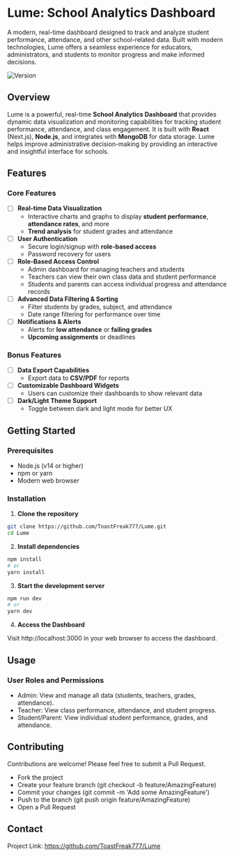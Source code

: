 # Lume: School Analytics Dashboard

A modern, real-time dashboard designed to track and analyze student performance, attendance, and other school-related data. Built with modern technologies, Lume offers a seamless experience for educators, administrators, and students to monitor progress and make informed decisions.

![Version](https://img.shields.io/badge/version-1.0.0-green.svg)

## Overview

Lume is a powerful, real-time **School Analytics Dashboard** that provides dynamic data visualization and monitoring capabilities for tracking student performance, attendance, and class engagement. It is built with **React** (Next.js), **Node.js**, and integrates with **MongoDB** for data storage. Lume helps improve administrative decision-making by providing an interactive and insightful interface for schools.

## Features

### Core Features

- [ ] **Real-time Data Visualization**
  - Interactive charts and graphs to display **student performance**, **attendance rates**, and more
  - **Trend analysis** for student grades and attendance
- [ ] **User Authentication**
  - Secure login/signup with **role-based access**
  - Password recovery for users
- [ ] **Role-Based Access Control**
  - Admin dashboard for managing teachers and students
  - Teachers can view their own class data and student performance
  - Students and parents can access individual progress and attendance records
- [ ] **Advanced Data Filtering & Sorting**
  - Filter students by grades, subject, and attendance
  - Date range filtering for performance over time
- [ ] **Notifications & Alerts**
  - Alerts for **low attendance** or **failing grades**
  - **Upcoming assignments** or deadlines

### Bonus Features

- [ ] **Data Export Capabilities**
  - Export data to **CSV/PDF** for reports
- [ ] **Customizable Dashboard Widgets**
  - Users can customize their dashboards to show relevant data
- [ ] **Dark/Light Theme Support**
  - Toggle between dark and light mode for better UX

## Getting Started

### Prerequisites

- Node.js (v14 or higher)
- npm or yarn
- Modern web browser

### Installation

1. **Clone the repository**

```bash
git clone https://github.com/ToastFreak777/Lume.git
cd Lume
```

2. **Install dependencies**

```bash
npm install
# or
yarn install
```

3. **Start the development server**

```bash
npm run dev
# or
yarn dev
```

4. **Access the Dashboard**

Visit http://localhost:3000 in your web browser to access the dashboard.

## Usage

### User Roles and Permissions

- Admin: View and manage all data (students, teachers, grades, attendance).
- Teacher: View class performance, attendance, and student progress.
- Student/Parent: View individual student performance, grades, and attendance.

## Contributing

Contributions are welcome! Please feel free to submit a Pull Request.

- Fork the project
- Create your feature branch (git checkout -b feature/AmazingFeature)
- Commit your changes (git commit -m 'Add some AmazingFeature')
- Push to the branch (git push origin feature/AmazingFeature)
- Open a Pull Request

## Contact

Project Link: https://github.com/ToastFreak777/Lume
